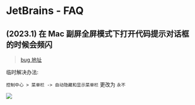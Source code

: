 # JetBrains - FAQ

## (2023.1) 在 Mac 副屏全屏模式下打开代码提示对话框的时候会频闪

> [bug 地址](https://youtrack.jetbrains.com/issue/JBR-4959/Screen-flickering-when-IDE-is-full-screen-with-metal-rendering-enabled)

临时解决办法:

`控制中心 > 菜单栏 -> 自动隐藏和显示菜单栏` 更改为 `永不`

![](https://file.wulicode.com/doc/20230615/1686832992097.png)



